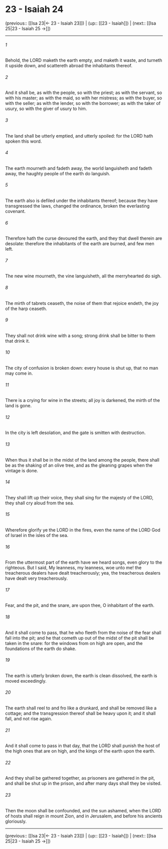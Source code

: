# 23 - Isaiah 24

(previous:: [[Isa 23|← 23 - Isaiah 23]]) | (up:: [[23 - Isaiah]]) | (next:: [[Isa 25|23 - Isaiah 25 →]])

***


###### 1 
Behold, the LORD maketh the earth empty, and maketh it waste, and turneth it upside down, and scattereth abroad the inhabitants thereof. 

###### 2 
And it shall be, as with the people, so with the priest; as with the servant, so with his master; as with the maid, so with her mistress; as with the buyer, so with the seller; as with the lender, so with the borrower; as with the taker of usury, so with the giver of usury to him. 

###### 3 
The land shall be utterly emptied, and utterly spoiled: for the LORD hath spoken this word. 

###### 4 
The earth mourneth and fadeth away, the world languisheth and fadeth away, the haughty people of the earth do languish. 

###### 5 
The earth also is defiled under the inhabitants thereof; because they have transgressed the laws, changed the ordinance, broken the everlasting covenant. 

###### 6 
Therefore hath the curse devoured the earth, and they that dwell therein are desolate: therefore the inhabitants of the earth are burned, and few men left. 

###### 7 
The new wine mourneth, the vine languisheth, all the merryhearted do sigh. 

###### 8 
The mirth of tabrets ceaseth, the noise of them that rejoice endeth, the joy of the harp ceaseth. 

###### 9 
They shall not drink wine with a song; strong drink shall be bitter to them that drink it. 

###### 10 
The city of confusion is broken down: every house is shut up, that no man may come in. 

###### 11 
There is a crying for wine in the streets; all joy is darkened, the mirth of the land is gone. 

###### 12 
In the city is left desolation, and the gate is smitten with destruction. 

###### 13 
When thus it shall be in the midst of the land among the people, there shall be as the shaking of an olive tree, and as the gleaning grapes when the vintage is done. 

###### 14 
They shall lift up their voice, they shall sing for the majesty of the LORD, they shall cry aloud from the sea. 

###### 15 
Wherefore glorify ye the LORD in the fires, even the name of the LORD God of Israel in the isles of the sea. 

###### 16 
From the uttermost part of the earth have we heard songs, even glory to the righteous. But I said, My leanness, my leanness, woe unto me! the treacherous dealers have dealt treacherously; yea, the treacherous dealers have dealt very treacherously. 

###### 17 
Fear, and the pit, and the snare, are upon thee, O inhabitant of the earth. 

###### 18 
And it shall come to pass, that he who fleeth from the noise of the fear shall fall into the pit; and he that cometh up out of the midst of the pit shall be taken in the snare: for the windows from on high are open, and the foundations of the earth do shake. 

###### 19 
The earth is utterly broken down, the earth is clean dissolved, the earth is moved exceedingly. 

###### 20 
The earth shall reel to and fro like a drunkard, and shall be removed like a cottage; and the transgression thereof shall be heavy upon it; and it shall fall, and not rise again. 

###### 21 
And it shall come to pass in that day, that the LORD shall punish the host of the high ones that are on high, and the kings of the earth upon the earth. 

###### 22 
And they shall be gathered together, as prisoners are gathered in the pit, and shall be shut up in the prison, and after many days shall they be visited. 

###### 23 
Then the moon shall be confounded, and the sun ashamed, when the LORD of hosts shall reign in mount Zion, and in Jerusalem, and before his ancients gloriously.

***

(previous:: [[Isa 23|← 23 - Isaiah 23]]) | (up:: [[23 - Isaiah]]) | (next:: [[Isa 25|23 - Isaiah 25 →]])

